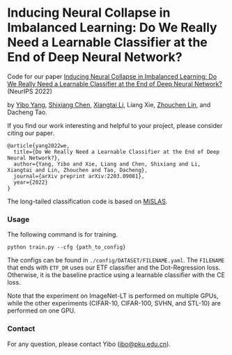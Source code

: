 # Inducing Neural Collapse in Imbalanced Learning: Do We Really Need a Learnable Classifier at the End of Deep Neural Network?
Code for our paper [Inducing Neural Collapse in Imbalanced Learning: Do We Really Need a Learnable Classifier at the End of Deep Neural Network?](https://arxiv.org/pdf/2203.09081) (NeurIPS 2022)

by [Yibo Yang](https://iboing.github.io/), [Shixiang Chen](https://sites.google.com/view/shixiangchen), [Xiangtai Li](https://lxtgh.github.io/), Liang Xie, [Zhouchen Lin](https://zhouchenlin.github.io/), and Dacheng Tao.

If you find our work interesting and helpful to your project, please consider citing our paper.
```
@article{yang2022we,
  title={Do We Really Need a Learnable Classifier at the End of Deep Neural Network?},
  author={Yang, Yibo and Xie, Liang and Chen, Shixiang and Li, Xiangtai and Lin, Zhouchen and Tao, Dacheng},
  journal={arXiv preprint arXiv:2203.09081},
  year={2022}
}
```

The long-tailed classification code is based on [MiSLAS](https://github.com/dvlab-research/MiSLAS).


### Usage

The following command is for training.

``
python train.py --cfg {path_to_config}
``

The configs can be found in  `./config/DATASET/FILENAME.yaml`. The `FILENAME` that ends with `ETF_DR` uses our ETF classifier and the Dot-Regression loss. Otherwise, it is the baseline practice using a learnable classifier with the CE loss.

Note that the experiment on ImageNet-LT is performed on multiple GPUs, while the other experiments (CIFAR-10, CIFAR-100, SVHN, and STL-10) are performed on one GPU.


### Contact

For any question, please contact Yibo ([ibo@pku.edu.cn](mailto:ibo@pku.edu.cn)).
